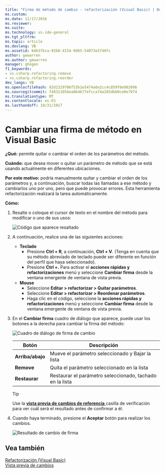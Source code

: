 ```yaml
---
title: "Firma de método de cambio - refactorización (Visual Basic) | Documentos de Microsoft"
ms.custom: 
ms.date: 11/17/2016
ms.reviewer: 
ms.suite: 
ms.technology: vs-ide-general
ms.tgt_pltfrm: 
ms.topic: article
ms.devlang: VB
ms.assetid: 64b37bca-92b8-4154-9d65-54073e5740fc
author: gewarren
ms.author: gewarren
manager: ghogen
f1_keywords:
- vs.csharp.refactoring.remove
- vs.csharp.refactoring.reorder
dev_langs: VB
ms.openlocfilehash: 83d1329706f53b1e5474a0a2cc4c859f0e982096
ms.sourcegitcommit: f40311056ea0b4677efcca74a285dbb0ce0e7974
ms.translationtype: MT
ms.contentlocale: es-ES
ms.lasthandoff: 10/31/2017
---
```

# <a name="change-a-method-signature-in-visual-basic"></a>Cambiar una firma de método en Visual Basic
**¿Qué:** permite quitar o cambiar el orden de los parámetros del método.

**Cuándo:** que desea mover o quitar un parámetro de método que se está usando actualmente en diferentes ubicaciones.  

**Por este motivo:** podría manualmente quitar y cambiar el orden de los parámetros y, a continuación, buscar todas las llamadas a ese método y cambiarlos uno por uno, pero que puede provocar errores.  Esta herramienta refactorización realizará la tarea automáticamente.

**Cómo:**

1. Resalte o coloque el cursor de texto en el nombre del método para modificar o uno de sus usos:

   ![Código que aparece resaltado](media/changesignature_highlight.png)

1. A continuación, realice una de las siguientes acciones:
   * **Teclado**
     * Presione **Ctrl + R**, a continuación, **Ctrl + V**.  (Tenga en cuenta que su método abreviado de teclado puede ser diferente en función del perfil que haya seleccionado).
     * Presione **Ctrl +.** Para activar el **acciones rápidas y refactorizaciones** menú y seleccione **Cambiar firma** desde la ventana emergente de ventana de vista previa.
   * **Mouse**
     * Seleccione **Editar > refactorizar > Quitar parámetros**.
     * Seleccione **Editar > refactorizar > Reordenar parámetros**.
     * Haga clic en el código, seleccione la **acciones rápidas y refactorizaciones** menú y seleccione **Cambiar firma** desde la ventana emergente de ventana de vista previa.

1. En el **Cambiar firma** cuadro de diálogo que aparece, puede usar los botones a la derecha para cambiar la firma del método:

   ![Cuadro de diálogo de firma de cambio](media/changesignature_dialog.png)

   | Botón | Descripción
   | ------ | ---
   | **Arriba/abajo** | Mueve el parámetro seleccionado y Bajar la lista
   | **Remove**  | Quita el parámetro seleccionado en la lista
   | **Restaurar** | Restaurar el parámetro seleccionado, tachado en la lista

   > [!TIP]
   > Use la [ **vista previa de cambios de referencia** ](../../ide/preview-changes.md) casilla de verificación para ver cuál será el resultado antes de confirmar a él.

1. Cuando haya terminado, presione el **Aceptar** botón para realizar los cambios.

   ![Resultado de cambio de firma](media/changesignature_result.png)

## <a name="see-also"></a>Vea también  
[Refactorización (Visual Basic)](../refactoring-vb.md)  
[Vista previa de cambios](../../ide/preview-changes.md)